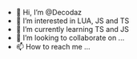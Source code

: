 - 👋 Hi, I’m @Decodaz
- 👀 I’m interested in LUA, JS and TS
- 🌱 I’m currently learning TS and JS
- 💞️ I’m looking to collaborate on ...
- 📫 How to reach me ...

<!---
Decodaz/Decodaz is a ✨ special ✨ repository because its `README.md` (this file) appears on your GitHub profile.
You can click the Preview link to take a look at your changes.
--->
